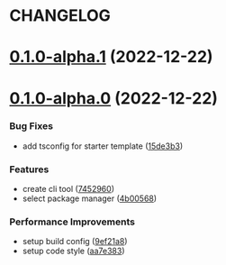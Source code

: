 # CHANGELOG

# [0.1.0-alpha.1](https://github.com/jwcjs/create-jwc/compare/v0.1.0-alpha.0...v0.1.0-alpha.1) (2022-12-22)



# [0.1.0-alpha.0](https://github.com/jwcjs/create-jwc/compare/7452960e7fb8bbd1fcb0f8a6815791710bf3755b...v0.1.0-alpha.0) (2022-12-22)


### Bug Fixes

* add tsconfig for starter template ([15de3b3](https://github.com/jwcjs/create-jwc/commit/15de3b32f1b08520a2a6a54025bbb37b7dc8415f))


### Features

* create cli tool ([7452960](https://github.com/jwcjs/create-jwc/commit/7452960e7fb8bbd1fcb0f8a6815791710bf3755b))
* select package manager ([4b00568](https://github.com/jwcjs/create-jwc/commit/4b0056846ed9abe8f0ceedc68ab681d16cc6dcda))


### Performance Improvements

* setup build config ([9ef21a8](https://github.com/jwcjs/create-jwc/commit/9ef21a8e8b90a553b79b1c1fac13170a6f0e160d))
* setup code style ([aa7e383](https://github.com/jwcjs/create-jwc/commit/aa7e38314aafe1396ec6fa4eb3e16645541a3260))



